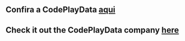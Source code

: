
## Confira a CodePlayData [aqui](https://github.com/CodePlayData)
## Check it out the CodePlayData company [here](https://github.com/CodePlayData)
